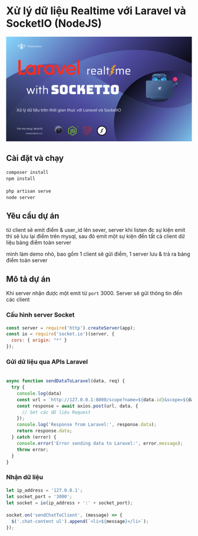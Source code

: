 # Xử lý dữ liệu Realtime với Laravel và SocketIO (NodeJS)

![](./resources/images/main.png)

## Cài đặt và chạy
```bash
composer install
npm install 

php artisan serve
node server 
```


## Yêu cầu dự án
từ client sẽ emit điểm & user_id lên sever, server khi listen đc sự kiện emit thì sẽ lưu lại điểm trên mysql, sau đó emit một sự kiện đến tất cả client dữ liệu bảng điểm toàn server

mình làm demo nhỏ, bao gồm 1 client sẽ gửi điểm, 1 server lưu & trả ra bảng điểm toàn server

## Mô tả dự án

Khi server nhận được một emit từ `port` 3000. Server sẽ gửi thông tin đến các client


### Cấu hình server Socket

```js
const server = require('http').createServer(app);
const io = require('socket.io')(server, {
  cors: { origin: "*" }
});
```

### Gửi dữ liệu qua APIs Laravel

```js

async function sendDataToLaravel(data, req) {
  try {
    console.log(data)
    const url = `http://127.0.0.1:8000/scope?name=${data.id}&scope=${data.scope}`;
    const response = await axios.post(url, data, {
      // Set các dữ liệu Request
    });
    console.log('Response from Laravel:', response.data);
    return response.data;
  } catch (error) {
    console.error('Error sending data to Laravel:', error.message);
    throw error;
  }
}
```

### Nhận dữ liệu

```js
let ip_address = '127.0.0.1';
let socket_port = '3000';
let socket = io(ip_address + ':' + socket_port);

socket.on('sendChatToClient', (message) => {
  $('.chat-content ul').append(`<li>${message}</li>`);
});
```
